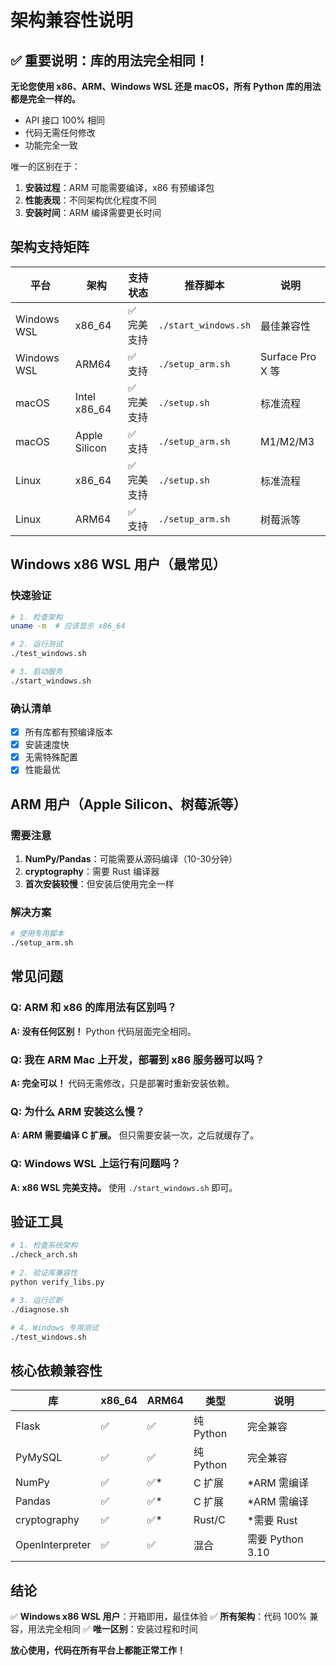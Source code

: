 # 架构兼容性说明

## ✅ 重要说明：库的用法完全相同！

**无论您使用 x86、ARM、Windows WSL 还是 macOS，所有 Python 库的用法都是完全一样的。**

- API 接口 100% 相同
- 代码无需任何修改
- 功能完全一致

唯一的区别在于：
1. **安装过程**：ARM 可能需要编译，x86 有预编译包
2. **性能表现**：不同架构优化程度不同
3. **安装时间**：ARM 编译需要更长时间

## 架构支持矩阵

| 平台 | 架构 | 支持状态 | 推荐脚本 | 说明 |
|------|------|---------|----------|------|
| Windows WSL | x86_64 | ✅ 完美支持 | `./start_windows.sh` | 最佳兼容性 |
| Windows WSL | ARM64 | ✅ 支持 | `./setup_arm.sh` | Surface Pro X 等 |
| macOS | Intel x86_64 | ✅ 完美支持 | `./setup.sh` | 标准流程 |
| macOS | Apple Silicon | ✅ 支持 | `./setup_arm.sh` | M1/M2/M3 |
| Linux | x86_64 | ✅ 完美支持 | `./setup.sh` | 标准流程 |
| Linux | ARM64 | ✅ 支持 | `./setup_arm.sh` | 树莓派等 |

## Windows x86 WSL 用户（最常见）

### 快速验证
```bash
# 1. 检查架构
uname -m  # 应该显示 x86_64

# 2. 运行测试
./test_windows.sh

# 3. 启动服务
./start_windows.sh
```

### 确认清单
- [x] 所有库都有预编译版本
- [x] 安装速度快
- [x] 无需特殊配置
- [x] 性能最优

## ARM 用户（Apple Silicon、树莓派等）

### 需要注意
1. **NumPy/Pandas**：可能需要从源码编译（10-30分钟）
2. **cryptography**：需要 Rust 编译器
3. **首次安装较慢**：但安装后使用完全一样

### 解决方案
```bash
# 使用专用脚本
./setup_arm.sh
```

## 常见问题

### Q: ARM 和 x86 的库用法有区别吗？
**A: 没有任何区别！** Python 代码层面完全相同。

### Q: 我在 ARM Mac 上开发，部署到 x86 服务器可以吗？
**A: 完全可以！** 代码无需修改，只是部署时重新安装依赖。

### Q: 为什么 ARM 安装这么慢？
**A: ARM 需要编译 C 扩展。** 但只需要安装一次，之后就缓存了。

### Q: Windows WSL 上运行有问题吗？
**A: x86 WSL 完美支持。** 使用 `./start_windows.sh` 即可。

## 验证工具

```bash
# 1. 检查系统架构
./check_arch.sh

# 2. 验证库兼容性
python verify_libs.py

# 3. 运行诊断
./diagnose.sh

# 4. Windows 专用测试
./test_windows.sh
```

## 核心依赖兼容性

| 库 | x86_64 | ARM64 | 类型 | 说明 |
|----|--------|-------|------|------|
| Flask | ✅ | ✅ | 纯 Python | 完全兼容 |
| PyMySQL | ✅ | ✅ | 纯 Python | 完全兼容 |
| NumPy | ✅ | ✅* | C 扩展 | *ARM 需编译 |
| Pandas | ✅ | ✅* | C 扩展 | *ARM 需编译 |
| cryptography | ✅ | ✅* | Rust/C | *需要 Rust |
| OpenInterpreter | ✅ | ✅ | 混合 | 需要 Python 3.10 |

## 结论

✅ **Windows x86 WSL 用户**：开箱即用，最佳体验
✅ **所有架构**：代码 100% 兼容，用法完全相同
✅ **唯一区别**：安装过程和时间

**放心使用，代码在所有平台上都能正常工作！**